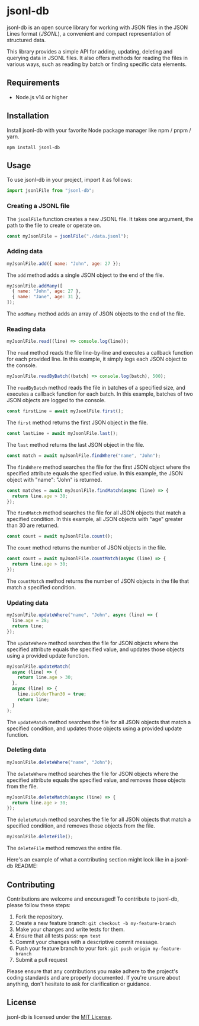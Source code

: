 # jsonl-db

jsonl-db is an open source library for working with JSON files in the JSON Lines format (_JSONL_), a convenient and compact representation of structured data.

This library provides a simple API for adding, updating, deleting and querying data in JSONL files. It also offers methods for reading the files in various ways, such as reading by batch or finding specific data elements.

## Requirements

- Node.js v14 or higher

## Installation

Install jsonl-db with your favorite Node package manager like npm / pnpm / yarn.

```
npm install jsonl-db
```

## Usage

To use jsonl-db in your project, import it as follows:

```javascript
import jsonlFile from "jsonl-db";
```

### Creating a JSONL file

The `jsonlFile` function creates a new JSONL file. It takes one argument, the path to the file to create or operate on.

```javascript
const myJsonlFile = jsonlFile("./data.jsonl");
```

### Adding data

```javascript
myJsonlFile.add({ name: "John", age: 27 });
```

The `add` method adds a single JSON object to the end of the file.

```javascript
myJsonlFile.addMany([
  { name: "John", age: 27 },
  { name: "Jane", age: 31 },
]);
```

The `addMany` method adds an array of JSON objects to the end of the file.

### Reading data

```javascript
myJsonlFile.read((line) => console.log(line));
```

The `read` method reads the file line-by-line and executes a callback function for each provided line. In this example, it simply logs each JSON object to the console.

```javascript
myJsonlFile.readByBatch((batch) => console.log(batch), 500);
```

The `readByBatch` method reads the file in batches of a specified size, and executes a callback function for each batch. In this example, batches of two JSON objects are logged to the console.

```javascript
const firstLine = await myJsonlFile.first();
```

The `first` method returns the first JSON object in the file.

```javascript
const lastLine = await myJsonlFile.last();
```

The `last` method returns the last JSON object in the file.

```javascript
const match = await myJsonlFile.findWhere("name", "John");
```

The `findWhere` method searches the file for the first JSON object where the specified attribute equals the specified value. In this example, the JSON object with "name": "John" is returned.

```javascript
const matches = await myJsonlFile.findMatch(async (line) => {
  return line.age > 30;
});
```

The `findMatch` method searches the file for all JSON objects that match a specified condition. In this example, all JSON objects with "age" greater than 30 are returned.

```javascript
const count = await myJsonlFile.count();
```

The `count` method returns the number of JSON objects in the file.

```javascript
const count = await myJsonlFile.countMatch(async (line) => {
  return line.age > 30;
});
```

The `countMatch` method returns the number of JSON objects in the file that match a specified condition.

### Updating data

```javascript
myJsonlFile.updateWhere("name", "John", async (line) => {
  line.age = 28;
  return line;
});
```

The `updateWhere` method searches the file for JSON objects where the specified attribute equals the specified value, and updates those objects using a provided update function.

```javascript
myJsonlFile.updateMatch(
  async (line) => {
    return line.age > 30;
  },
  async (line) => {
    line.isOlderThan30 = true;
    return line;
  }
);
```

The `updateMatch` method searches the file for all JSON objects that match a specified condition, and updates those objects using a provided update function.

### Deleting data

```javascript
myJsonlFile.deleteWhere("name", "John");
```

The `deleteWhere` method searches the file for JSON objects where the specified attribute equals the specified value, and removes those objects from the file.

```javascript
myJsonlFile.deleteMatch(async (line) => {
  return line.age > 30;
});
```

The `deleteMatch` method searches the file for all JSON objects that match a specified condition, and removes those objects from the file.

```javascript
myJsonlFile.deleteFile();
```

The `deleteFile` method removes the entire file.

Here's an example of what a contributing section might look like in a jsonl-db README:

## Contributing

Contributions are welcome and encouraged! To contribute to jsonl-db, please follow these steps:

1. Fork the repository.
2. Create a new feature branch: `git checkout -b my-feature-branch`
3. Make your changes and write tests for them.
4. Ensure that all tests pass: `npm test`
5. Commit your changes with a descriptive commit message.
6. Push your feature branch to your fork: `git push origin my-feature-branch`
7. Submit a pull request

Please ensure that any contributions you make adhere to the project's coding standards and are properly documented. If you're unsure about anything, don't hesitate to ask for clarification or guidance.

## License

jsonl-db is licensed under the [MIT License](https://opensource.org/licenses/MIT).
